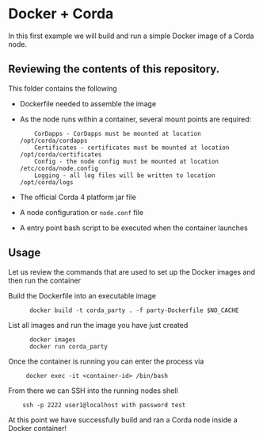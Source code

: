 # Docker + Corda

In this first example we will build and run a simple Docker image of a Corda node.

## Reviewing the contents of this repository.

This folder contains the following


* Dockerfile needed to assemble the image
* As the node runs within a container, several mount points are required:

          CorDapps - CorDapps must be mounted at location /opt/corda/cordapps
          Certificates - certificates must be mounted at location /opt/corda/certificates
          Config - the node config must be mounted at location /etc/corda/node.config
          Logging - all log files will be written to location /opt/corda/logs

* The official Corda 4 platform jar file
* A node configuration or `node.conf` file
* A entry point bash script to be executed when the container launches

## Usage  
Let us review the commands that are used to set up the Docker images and then run the container 

Build the Dockerfile into an executable image

          docker build -t corda_party . -f party-Dockerfile $NO_CACHE
          
List all images and run the image you have just created

          docker images 
          docker run corda_party
          
Once the container is running you can enter the process via

         docker exec -it <container-id> /bin/bash
         
From there we can SSH into the running nodes shell

        ssh -p 2222 user1@localhost with password test
     
At this point we have successfully build and ran a Corda node inside a Docker container!  

